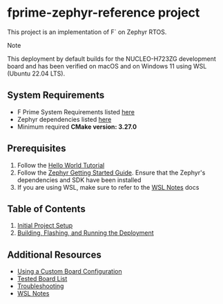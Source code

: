 # fprime-zephyr-reference project
This project is an implementation of F` on Zephyr RTOS. 

> [!Note]
> This deployment by default builds for the NUCLEO-H723ZG development board and has been verified on macOS and on Windows 11 using WSL (Ubuntu 22.04 LTS). 
> 

## System Requirements
- F Prime System Requirements listed [here](https://fprime.jpl.nasa.gov/latest/docs/getting-started/installing-fprime/#system-requirements)
- Zephyr dependencies listed [here](https://docs.zephyrproject.org/latest/develop/getting_started/index.html#install-dependencies)
- Minimum required **CMake version: 3.27.0**

## Prerequisites
1. Follow the [Hello World Tutorial](https://fprime.jpl.nasa.gov/latest/tutorials-hello-world/docs/hello-world/)
2. Follow the [Zephyr Getting Started Guide](https://docs.zephyrproject.org/latest/develop/getting_started/index.html). Ensure that the Zephyr's dependencies and SDK have been installed
3. If you are using WSL, make sure to refer to the [WSL Notes][wsl-notes] docs

## Table of Contents
1. [Initial Project Setup][initial-setup]
2. [Building, Flashing, and Running the Deployment][build-flash-run]

## Additional Resources
- [Using a Custom Board Configuration][custom-board]
- [Tested Board List][board-list]
- [Troubleshooting][troubleshooting]
- [WSL Notes][wsl-notes]

<!-- Links -->
[initial-setup]: ./docs/main-content/initial-setup.md
[board-dependencies]: ./docs/main-content/board-dependencies.md
[build-flash-run]: ./docs/main-content/build-flash-run.md
[custom-board]: ./docs/additional-resources/specifying-board-configuration.md
[board-list]: ./docs/additional-resources/board-list.md
[troubleshooting]: ./docs/additional-resources/troubleshooting.md
[wsl-notes]: ./docs/additional-resources/wsl-notes.md